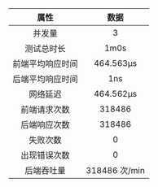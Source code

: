 属性|数据
:-: | :-: 
并发量|3
测试总时长|1m0s
前端平均响应时间|464.563µs
后端平均响应时间|1ns
网络延迟|464.562µs
前端请求次数|318486
后端响应次数|318486
失败次数|0
出现错误次数|0
后端吞吐量|318486 次/min